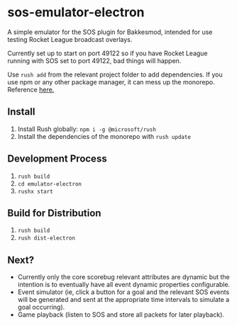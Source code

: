 # sos-emulator-electron

A simple emulator for the SOS plugin for Bakkesmod, intended for use testing Rocket League broadcast overlays.

Currently set up to start on port 49122 so if you have Rocket League running with SOS set to port 49122, bad things will happen.

Use `rush add` from the relevant project folder to add dependencies. If you use npm or any other package manager, it can mess up the monorepo. Reference [here.](https://rushjs.io/pages/developer/new_developer/)

## Install

1. Install Rush globally: `npm i -g @microsoft/rush`
2. Install the dependencies of the monorepo with `rush update`

## Development Process

1. `rush build`
1. `cd emulator-electron`
1. `rushx start`

## Build for Distribution

1. `rush build`
2. `rush dist-electron`

## Next?

- Currently only the core scorebug relevant attributes are dynamic but the intention is to eventually have all event dynamic properties configurable.
- Event simulator (ie, click a button for a goal and the relevant SOS events will be generated and sent at the appropriate time intervals to simulate a goal occurring).
- Game playback (listen to SOS and store all packets for later playback).
